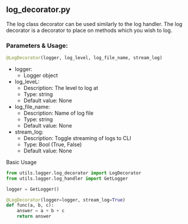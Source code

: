## log_decorator.py
The log class decorator can be used similarly to the log handler. The log decorator is a decorator 
to place on methods which you wish to log.

### Parameters & Usage:

```python
@LogDecorator(logger, log_level, log_file_name, stream_log)
```

* logger:
    * Logger object
* log_leveL:
    * Description: The level to log at
    * Type: string
    * Default value: None
* log_file_name:
    * Description: Name of log file
    * Type: string
    * Default value: None
* stream_log:
    * Description: Toggle streaming of logs to CLI
    * Type: Bool (True, False)
    * Default value: None

Basic Usage
```python
from utils.logger.log_decorator import LogDecorator
from utils.logger.log_handler import GetLogger

logger = GetLogger()

@LogDecorator(logger=logger, stream_log=True)
def func(a, b, c):
    answer = a + b + c
    return answer
```
